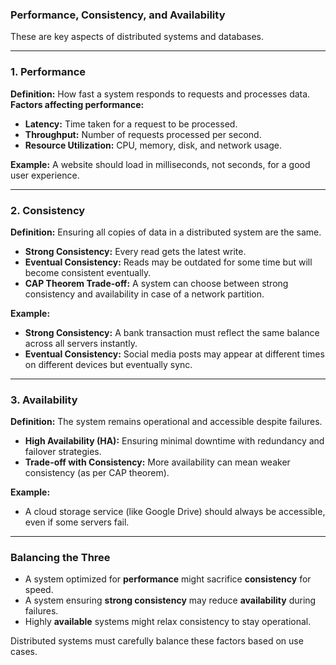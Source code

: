 ### **Performance, Consistency, and Availability**  

These are key aspects of distributed systems and databases.  

---

### **1. Performance**  
**Definition:** How fast a system responds to requests and processes data.  
**Factors affecting performance:**  
- **Latency:** Time taken for a request to be processed.  
- **Throughput:** Number of requests processed per second.  
- **Resource Utilization:** CPU, memory, disk, and network usage.  

**Example:** A website should load in milliseconds, not seconds, for a good user experience.  

---

### **2. Consistency**  
**Definition:** Ensuring all copies of data in a distributed system are the same.  
- **Strong Consistency:** Every read gets the latest write.  
- **Eventual Consistency:** Reads may be outdated for some time but will become consistent eventually.  
- **CAP Theorem Trade-off:** A system can choose between strong consistency and availability in case of a network partition.  

**Example:**  
- **Strong Consistency:** A bank transaction must reflect the same balance across all servers instantly.  
- **Eventual Consistency:** Social media posts may appear at different times on different devices but eventually sync.  

---

### **3. Availability**  
**Definition:** The system remains operational and accessible despite failures.  
- **High Availability (HA):** Ensuring minimal downtime with redundancy and failover strategies.  
- **Trade-off with Consistency:** More availability can mean weaker consistency (as per CAP theorem).  

**Example:**  
- A cloud storage service (like Google Drive) should always be accessible, even if some servers fail.  

---

### **Balancing the Three**  
- A system optimized for **performance** might sacrifice **consistency** for speed.  
- A system ensuring **strong consistency** may reduce **availability** during failures.  
- Highly **available** systems might relax consistency to stay operational.  

Distributed systems must carefully balance these factors based on use cases.
